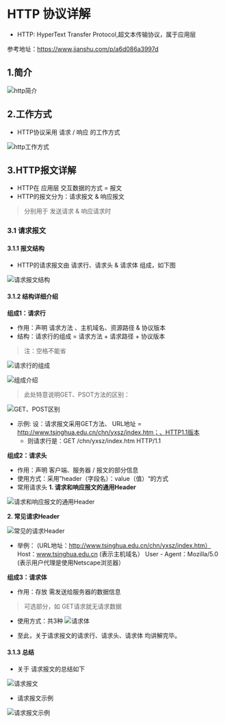 # HTTP 协议详解

* HTTP: HyperText Transfer Protocol,超文本传输协议，属于应用层

参考地址：https://www.jianshu.com/p/a6d086a3997d

## 1.简介

![http简介](images/http1.png)

## 2.工作方式

* HTTP协议采用 请求 / 响应 的工作方式

![http工作方式](images/http2.png)

## 3.HTTP报文详解

* HTTP在 应用层 交互数据的方式 = 报文
* HTTP的报文分为：请求报文 & 响应报文
> 分别用于 发送请求 & 响应请求时

### 3.1 请求报文

#### 3.1.1 报文结构

* HTTP的请求报文由 请求行、请求头 & 请求体 组成，如下图

![请求报文结构](images/http3.png)

#### 3.1.2 结构详细介绍
**组成1：请求行**
  - 作用：声明 请求方法 、主机域名、资源路径 & 协议版本
  - 结构：请求行的组成 = 请求方法 + 请求路径 + 协议版本
> 注：空格不能省

![请求行的组成](images/http4.png)

![组成介绍](images/http5.png)

> 此处特意说明GET、PSOT方法的区别：

![GET、POST区别](images/http6.png)

* 示例: 设：请求报文采用GET方法、 URL地址 = http://www.tsinghua.edu.cn/chn/yxsz/index.htm；、HTTP1.1版本
  - 则请求行是：GET /chn/yxsz/index.htm HTTP/1.1


**组成2：请求头**

* 作用：声明 客户端、服务器 / 报文的部分信息
* 使用方式：采用”header（字段名）：value（值）“的方式
* 常用请求头
**1. 请求和响应报文的通用Header**

![请求和响应报文的通用Header](images/http7.png)


**2. 常见请求Header**

![常见的请求Header](images/http8.png)

* 举例：
(URL地址：http://www.tsinghua.edu.cn/chn/yxsz/index.htm）
Host：www.tsinghua.edu.cn (表示主机域名）
User - Agent：Mozilla/5.0 (表示用户代理是使用Netscape浏览器）

**组成3：请求体**

* 作用：存放 需发送给服务器的数据信息
> 可选部分，如 GET请求就无请求数据

* 使用方式：共3种
![请求体](images/http9.png)

* 至此，关于请求报文的请求行、请求头、请求体 均讲解完毕。

#### 3.1.3 总结

* 关于 请求报文的总结如下


![请求报文](images/http10.png)

* 请求报文示例

![请求报文示例](images/http11.png)

